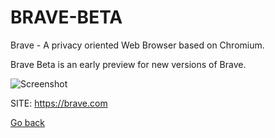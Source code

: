 # BRAVE-BETA

 Brave - A privacy oriented Web Browser based on Chromium.
 
 Brave Beta is an early preview for new versions of Brave.
 
 ![Screenshot](https://upload.wikimedia.org/wikipedia/commons/8/83/Brave_Browser_Welcome_Page.png)
 
 SITE: https://brave.com

 [Go back](https://portable-linux-apps.github.io/apps.html)
